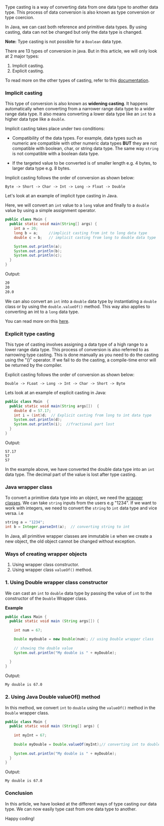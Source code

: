 Type casting is a way of converting data from one data type to another data type. This process of data conversion is also known as type conversion or type coercion.

In Java, we can cast both reference and primitive data types. By using casting, data can not be changed but only the data type is changed.

**Note:** Type casting is not possible for a `Boolean` data type.

There are 13 types of conversion in java. But in this article, we will only look at 2 major types:

1. Implicit casting.
2. Explicit casting.

To read more on the other types of casting, refer to this [documentation](https://docs.oracle.com/javase/specs/jls/se10/html/jls-5.html).

### Implicit casting
This type of conversion is also known as **widening casting**. It happens automatically when converting from a narrower range data type to a wider range data type. It also means converting a lower data type like an `int` to a higher data type like a `double`.

Implicit casting takes place under two conditions:

- Compatibility of the data types. For example, data types such as numeric are compatible with other numeric data types **BUT** they are not compatible with boolean, char, or string data type. The same way `string` is not compatible with a boolean data type.

- If the targeted value to be converted is of smaller length e.g. 4 bytes, to larger data type e.g. 8 bytes.

Implicit casting follows the order of conversion as shown below:

```
Byte -> Short -> Char -> Int -> Long -> Float -> Double  
```

Let's look at an example of implicit type casting in Java. 

Here, we will convert an `int` value to a `long` value and finally to a `double` value by using a simple assignment operator.

```Java
public class Main {
  public static void main(String[] args) {
    int a = 20;
    long b = a;     //implicit casting from int to long data type
    double c = b;   // implicit casting from long to double data type

    System.out.println(a);
    System.out.println(b);
    System.out.println(c);
  }
}
```

Output:

```bash
20
20
20.0
```

We can also convert an `int` into a `double` data type by instantiating a `double` class or by using the `double.valueOf()` method. This way also applies to converting an int to a `long` data type.

You can read more on this [here](https://www.studytonight.com/java-type-conversion/how-to-convert-java-int-to-double).

### Explicit type casting

This type of casting involves assigning a data type of a high range to a lower range data type. This process of conversion is also referred to as narrowing type casting. This is done manually as you need to do the casting using the "()" operator. If we fail to do the casting, a compile-time error will be returned by the compiler.

Explicit casting follows the order of conversion as shown below:

```
Double -> FLoat -> Long -> Int -> Char -> Short -> Byte
```

Lets look at an example of explicit casting in Java:

```Java
public class Main  {  
  public static void main(String args[])  {  
    double d = 57.17;  
    int i = (int)d;  // Explicit casting from long to int data type
    System.out.println(d);  
    System.out.println(i);  //fractional part lost
  }  
}
```

Output:

```
57.17
57
57
```

In the example above, we have converted the double data type into an `int` data type. The decimal part of the value is lost after type casting.

### Java wrapper class

To convert a primitive data type into an object, we need the [wrapper classes](https://beginnersbook.com/2017/09/wrapper-class-in-java/). We can take `string` inputs from the users e.g "1234".  If we want to work with integers, we need to convert the `string` to `int` data type and vice versa. i.e

```Java
string a = "1234";
int b = Integer.parseInt(a);  // converting string to int
```

In Java, all primitive wrapper classes are immutable i.e when we create a new object, the old object cannot be changed without exception.

### Ways of creating wrapper objects 

1. Using wrapper class constructor.
2. Using wrapper class `valueOf()` method.

### 1. Using Double wrapper class constructor

We can cast an `int` to `double` data type by passing the value of `int` to the constructor of the `Double` Wrapper class.

**Example**

```java
public class Main {
  public static void main (String args[]) {
      
    int num = 67;

    Double mydouble = new Double(num); // using Double wrapper class
  
    // showing the double value
    System.out.println("My double is " + myDouble);
    
  }
}
```

Output:

```
My double is 67.0
```

### 2. Using Java Double valueOf() method

In this method, we convert `int` to `double` using the `valueOf()` method in the `Double` wrapper class.

```java
public class Main {
  public static void main (String[] args) {
      
    int myInt = 67;
  
    Double myDouble = Double.valueOf(myInt);// converting int to double using the Double valueOf() method
  
    System.out.println("My double is " + myDouble);
  }
}
```

Output:

```
My double is 67.0
```

### Conclusion
In this article, we have looked at the different ways of type casting our data type. We can now easily type cast from one data type to another.

Happy coding!
